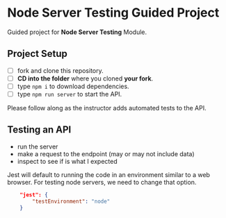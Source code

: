 # Node Server Testing Guided Project

Guided project for **Node Server Testing** Module.

## Project Setup

- [ ] fork and clone this repository.
- [ ] **CD into the folder** where you cloned **your fork**.
- [ ] type `npm i` to download dependencies.
- [ ] type `npm run server` to start the API.

Please follow along as the instructor adds automated tests to the API.

## Testing an API

- run the server
- make a request to the endpoint (may or may not include data)
- inspect to see if is what I expected

Jest will default to running the code in an environment similar to a web browser. For testing node servers, we need to change that option.

```json
    "jest": {
        "testEnvironment": "node"
    }
```
